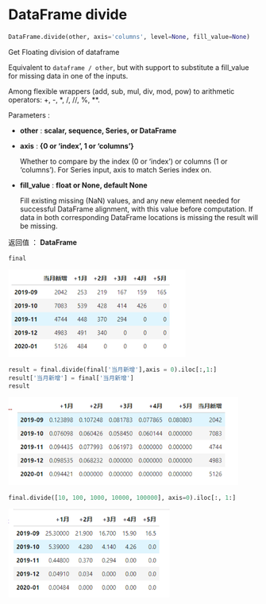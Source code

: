 # DataFrame divide

```python
DataFrame.divide(other, axis='columns', level=None, fill_value=None)
```

Get Floating division of dataframe 

Equivalent to `dataframe / other`, but with support to substitute a fill_value for missing data in one of the inputs.

Among flexible wrappers (add, sub, mul, div, mod, pow) to arithmetic operators: +, -, *, /, //, %, **.

Parameters : 

- **other** : **scalar, sequence, Series, or DataFrame**

- **axis** : **{0 or ‘index’, 1 or ‘columns’}**

  Whether to compare by the index (0 or ‘index’) or columns (1 or ‘columns’). For Series input, axis to match Series index on.

- **fill_value** :  **float or None, default None**

  Fill existing missing (NaN) values, and any new element needed for successful DataFrame alignment, with this value before computation. If data in both corresponding DataFrame locations is missing the result will be missing.

返回值 ： **DataFrame**

```python
final
```

<img src=".\img\image-20200905152942510.png" alt="image-20200905152942510" style="zoom:80%;" />

```python
result = final.divide(final['当月新增'],axis = 0).iloc[:,1:]
result['当月新增'] = final['当月新增']
result
```

<img src=".\img\image-20200905153046985.png" alt="image-20200905153046985" style="zoom:80%;" />

```python
final.divide([10, 100, 1000, 10000, 100000], axis=0).iloc[:, 1:]
```

<img src=".\img\image-20200905153810940.png" alt="image-20200905153810940" style="zoom:80%;" />